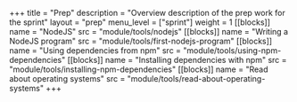 +++
title = "Prep"
description = "Overview description of the prep work for the sprint"
layout = "prep"
menu_level = ["sprint"]
weight = 1
[[blocks]]
name = "NodeJS"
src = "module/tools/nodejs"
[[blocks]]
name = "Writing a NodeJS program"
src = "module/tools/first-nodejs-program"
[[blocks]]
name = "Using dependencies from npm"
src = "module/tools/using-npm-dependencies"
[[blocks]]
name = "Installing dependencies with npm"
src = "module/tools/installing-npm-dependencies"
[[blocks]]
name = "Read about operating systems"
src = "module/tools/read-about-operating-systems"
+++

